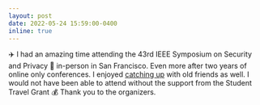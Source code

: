```yaml
---
layout: post
date: 2022-05-24 15:59:00-0400
inline: true
---
```


:airplane: I had an amazing time attending the 43rd IEEE Symposium on Security and Privacy :horse:	in-person in San Francisco. Even more after two years of online only conferences. I enjoyed <a href="https://twitter.com/efren_lopezm/status/1529196237777276928" target="blank">catching up</a> with old friends as well. I would not have been able to attend without the support from the Student Travel Grant :moneybag: Thank you to the organizers.